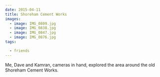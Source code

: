 ```yaml
---
date: 2015-04-11
title: Shoreham Cement Works
images:
  - image: IMG_0809.jpg
  - image: IMG_0838.jpg
  - image: IMG_0847.jpg
  - image: IMG_0876.jpg
tags:

  - friends
---
```

Me, Dave and Kamran, cameras in hand, explored the area around the old Shoreham Cement Works. 